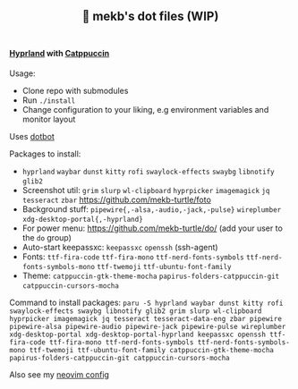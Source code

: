 <h2 align="center">
🚀 mekb's dot files (WIP)<br/><br/>
</h2>

#### [Hyprland](https://hyprland.org/) with [Catppuccin](https://github.com/catppuccin)

Usage:
- Clone repo with submodules
- Run `./install`
- Change configuration to your liking, e.g environment variables and monitor layout

Uses [dotbot](https://github.com/anishathalye/dotbot)

Packages to install:

- `hyprland` `waybar` `dunst` `kitty` `rofi` `swaylock-effects` `swaybg` `libnotify` `glib2`
- Screenshot util: `grim` `slurp` `wl-clipboard` `hyprpicker` `imagemagick` `jq` `tesseract` `zbar` https://github.com/mekb-turtle/foto
- Background stuff: `pipewire{,-alsa,-audio,-jack,-pulse}` `wireplumber` `xdg-desktop-portal{,-hyprland}`
- For power menu: https://github.com/mekb-turtle/do/ (add your user to the `do` group)
- Auto-start keepassxc: `keepassxc` `openssh` (ssh-agent)
- Fonts: `ttf-fira-code` `ttf-fira-mono` `ttf-nerd-fonts-symbols` `ttf-nerd-fonts-symbols-mono` `ttf-twemoji` `ttf-ubuntu-font-family`
- Theme: `catppuccin-gtk-theme-mocha` `papirus-folders-catppuccin-git` `catppuccin-cursors-mocha`

Command to install packages: `paru -S hyprland waybar dunst kitty rofi swaylock-effects swaybg libnotify glib2 grim slurp wl-clipboard hyprpicker imagemagick jq tesseract tesseract-data-eng zbar pipewire pipewire-alsa pipewire-audio pipewire-jack pipewire-pulse wireplumber xdg-desktop-portal xdg-desktop-portal-hyprland keepassxc openssh ttf-fira-code ttf-fira-mono ttf-nerd-fonts-symbols ttf-nerd-fonts-symbols-mono ttf-twemoji ttf-ubuntu-font-family catppuccin-gtk-theme-mocha papirus-folders-catppuccin-git catppuccin-cursors-mocha`

Also see my [neovim config](https://github.com/mekb-turtle/nvim)
